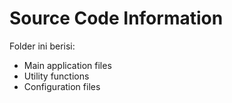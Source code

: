 # Source Code Information

Folder ini berisi:
- Main application files
- Utility functions
- Configuration files